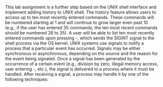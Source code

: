 This lab assignment is a further step based on the UNIX shell interface and implement adding history to UNIX shell. The history feature allows users to access up to ten most recently entered commands. These commands will be numbered starting at 1 and will continue to grow larger even past 10 (e.g., if the user has entered 35 commands, the ten most recent commands should be numbered 26 to 35).
A user will be able to list ten most recently entered commands upon pressing <Control>-<C>, which sends the SIGINT signal to the shell process via the OS kernel. UNIX systems use signals to notify a process that a particular event has occurred. Signals may be either synchronous or asynchronous, depending on the source and the reason for the event being signaled. Once a signal has been generated by the occurrence of a certain event (e.g., division by zero, illegal memory access, user entering <Control>-<C>, etc.), the signal is delivered to a process where it must be handled. After receiving a signal, a process may handle it by one of the following techniques: